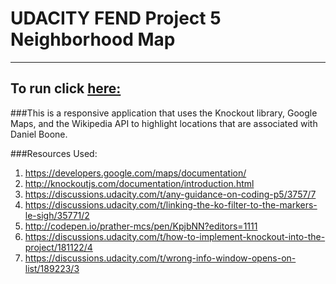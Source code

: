 # UDACITY FEND Project 5 Neighborhood Map
-----------------------------------------
## To run click [here:](http://jmcole.github.io/Neighborhood-Map/index.html)


###This is a responsive application that uses the Knockout library, Google Maps, and the Wikipedia API to highlight locations that are associated with Daniel Boone.

###Resources Used:

1. https://developers.google.com/maps/documentation/
2. http://knockoutjs.com/documentation/introduction.html
3. https://discussions.udacity.com/t/any-guidance-on-coding-p5/3757/7
4. https://discussions.udacity.com/t/linking-the-ko-filter-to-the-markers-le-sigh/35771/2
5. http://codepen.io/prather-mcs/pen/KpjbNN?editors=1111
6. https://discussions.udacity.com/t/how-to-implement-knockout-into-the-project/181122/4
7. https://discussions.udacity.com/t/wrong-info-window-opens-on-list/189223/3
